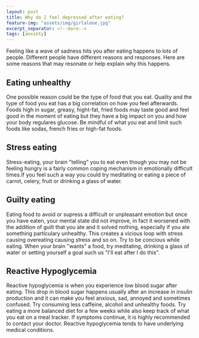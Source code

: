 ```yaml
---
layout: post
title: Why do I feel depressed after eating?
feature-img: "assets/img/girlalone.jpg"
excerpt_separator: <!--more-->
tags: [anxiety]
---
```

<!--more-->
Feeling like a wave of sadness hits you after eating happens to lots of people. Different people have different reasons and responses. Here are some reasons that may resonate or help explain why this happens.

## Eating unhealthy
One possible reason could be the type of food that you eat. Quality and the type of food you eat has a big correlation on how you feel afterwards. Foods high in sugar, greasy, hight-fat, fried foods may taste good and feel good in the moment of eating but they have a big impact on you and how your body regulares glucose. Be mindful of what you eat and limit such foods like sodas, french fries or high-fat foods.

## Stress eating
Stress-eating, your brain "telling" you to eat even though you may not be feeling hungry is a fairly common coping mechanism in emotionally difficult times.If you feel such a way you could try meditating or eating a piece of carrot, celery, fruit or drinking a glass of water.

## Guilty eating
Eating food to avoid or supress a difficult or unpleasant emotion but once you have eaten, your mental state did not improve, in fact it worsened with the addition of guilt that you ate and it solved nothing, especially if you ate something particulary unhealthy. This creates a vicious loop with stress causing overeating causing stress and so on. Try to be concious while eating. When your brain "wants" a food, try meditating, drinking a glass of water or setting yourself a goal such us "I'll eat after I do this".

## Reactive Hypoglycemia
Reactive hypoglycemia is when you experience low blood sugar after eating. This drop in blood sugar happens usually after an increase in insulin production and it can make you feel anxious, sad, annoyed and sometimes confused. Try consuming less caffeine, alcohol and unhealthy foods. Try eating a more balanced diet for a few weeks while also keep track of what you eat on a meal tracker. If symptoms continue, it is highly recommended to contact your doctor. Reactive hypoglycemia tends to have underlying medical conditions.